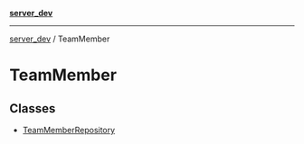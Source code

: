 [**server_dev**](../README.md)

***

[server_dev](../README.md) / TeamMember

# TeamMember

## Classes

- [TeamMemberRepository](classes/TeamMemberRepository.md)
